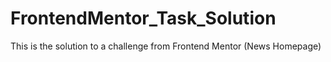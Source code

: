 # FrontendMentor_Task_Solution
This is the solution to a challenge from Frontend Mentor (News Homepage)
